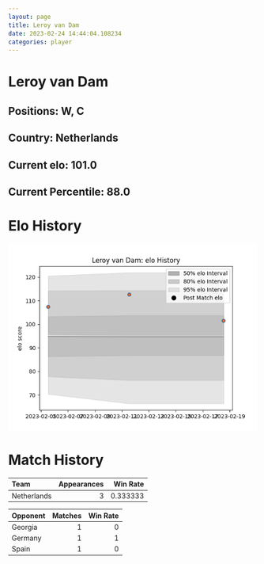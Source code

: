 ```yaml
---  
layout: page  
title: Leroy van Dam  
date: 2023-02-24 14:44:04.108234  
categories: player  
---
```

# Leroy van Dam

## Positions: W, C

## Country: Netherlands

## Current elo: 101.0

## Current Percentile: 88.0

# Elo History


![elo history](history_LeroyvanDam.png)
# Match History


| Team        |   Appearances |   Win Rate |
|:------------|--------------:|-----------:|
| Netherlands |             3 |   0.333333 |

| Opponent   |   Matches |   Win Rate |
|:-----------|----------:|-----------:|
| Georgia    |         1 |          0 |
| Germany    |         1 |          1 |
| Spain      |         1 |          0 |